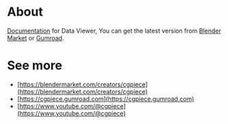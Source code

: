 # About

[Documentation](https://leroy-x.github.io/data-viewer-docs/) for Data Viewer, You can get the latest version from [Blender Market](https://blendermarket.com/creators/cgpiece) or [Gumroad](https://cgpiece.gumroad.com/).

# See more

- [https://blendermarket.com/creators/cgpiece](https://blendermarket.com/creators/cgpiece)
- [https://cgpiece.gumroad.com](https://cgpiece.gumroad.com)
- [https://www.youtube.com/@cgpiece](https://www.youtube.com/@cgpiece)
